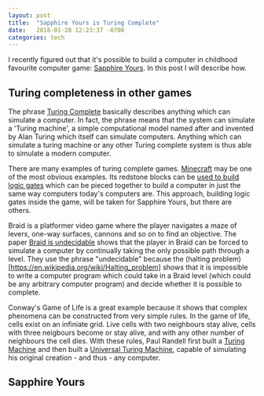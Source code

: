```yaml
---
layout: post
title:  "Sapphire Yours is Turing Complete"
date:   2018-01-28 12:23:37 -0700
categories: tech
---
```


I recently figured out that it's possible to build a computer in childhood favourite computer game: [Sapphire Yours](http://members.aon.at/sapphire/). In this post I will describe how.

## Turing completeness in other games

The phrase [Turing Complete](https://en.wikipedia.org/wiki/Turing_completeness) basically describes anything which can simulate a computer. In fact, the phrase means that the system can simulate a 'Turing machine', a simple computational model named after and invented by Alan Turing which itself can simulate computers. Anything which can simulate a turing machine or any other Turing complete system is thus able to simulate a modern computer.

There are many examples of turing complete games. [Minecraft](https://minecraft.net/en-us/article/deep-thought) may be one of the most obvious examples. Its redstone blocks can be [used to build logic gates](https://minecraft.gamepedia.com/Tutorials/Basic_logic_gates) which can be pieced together to build a computer in just the same way computers today's computers are. This approach, building logic gates inside the game, will be taken for Sapphire Yours, but there are others.

Braid is a platformer video game where the player navigates a maze of levers, one-way surfaces, cannons and so on to find an objective. The paper [Braid is undecidable](https://arxiv.org/pdf/1412.0784) shows that the player in Braid can be forced to simulate a computer by continually taking the only possible path through a level. They use the phrase "undecidable" because the (halting problem)[https://en.wikipedia.org/wiki/Halting_problem] shows that it is impossible to write a computer program which could take in a Braid level (which could be any arbitrary computer program) and decide whether it is possible to complete.

Conway's Game of Life is a great example because it shows that complex phenomena can be constructed from very simple rules. In the game of life, cells exist on an infiniate grid. Live cells with two neighbours stay alive, cells with three neigbours become or stay alive, and with any other number of neighbours the cell dies. With these rules, Paul Randell first built a [Turing Machine](http://rendell-attic.org/gol/tm.htm) and then built a [Universal Turing Machine](http://rendell-attic.org/gol/utm/index.htm), capable of simulating his original creation - and thus - any computer.

## Sapphire Yours

